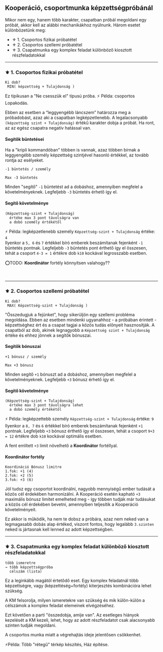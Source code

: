 ## Kooperáció, csoportmunka képzettségpróbánál

Mikor nem egy, hanem több karakter, csapatban próbál megoldani egy próbát, akkor kell az alábbi mechanikákhoz nyúlnunk. Három esetet különbözetünk meg: 

- ⚜️ 1. Csoportos fizikai próbatétel
- ⚜️ 2. Csoportos szellemi próbatétel
- ⚜️ 3. Csapatmunka egy komplex feladat különböző kiosztott részfeladatokkal

---
### ⚜️ 1. Csoportos fizikai próbatétel

```
Ki dob?
 MIN( képzettség + Tulajdonság )
```

Ez tipikusan a "Ne csesszük el" típusú próba. ⚡ Példa: csoportos Lopakodás.

Ebben az esetben a “leggyengébb láncszem” határozza meg a próbadobást, azaz aki a csapatban legképzetlenebb. A legalacsonyabb `(képzettség szint + Tulajdonság)` értékű karakter dobja a próbát. Ha ront, az az egész csapatra negatív hatással van.

#### Segítők büntetései

Ha a "kripli kommandóban" többen is vannak, azaz többen bírnak a leggyengébb személy képzettség szintjével hasonló értékkel, az tovább rontja az esélyeket.

```
-1 büntetés / személy

Max -3 büntetés
```

Minden "segítő" `-1` büntetést ad a dobáshoz, amennyiben megfelel a követelményeknek. Legfeljebb `-3` büntetés érhető így el.

#### Segítő követelménye

```
(Képzettség-szint + Tulajdonság)
  értéke max 3 pont távolságra van
  a dobó személy értékétől
```

⚡ Példa: legképzetlenebb személy `Képzettség-szint + Tulajdonság` értéke: `4`\
Ilyenkor a `5, 6` és `7` értékkel bíró emberek beszámítanak fejenként `-1` büntetés pontnak. Legfeljebb `-3` büntetés pont érthető így el összesen, tehát a csoport `4-3 = 1` értékre dob `k10` kockával legrosszabb esetben.

⭕TODO: **Koordinátor** fortély könnyítsen valahogy??

<br />

---
### ⚜️ 2. Csoportos szellemi próbatétel

```
Ki dob?
 MAX( Képzettség-szint + Tulajdonság )
```

"Összedugjuk a fejünket", hogy sikerüljön egy szellemi probléma megoldása. Ebben az esetben mindenki ugyanahhoz - a próbában érintett - képzettséghez ért és a csapat tagjai a közös tudás előnyeit hasznosítják. A csapatból az dob, akinek legnagyobb a `Képzettség szint + Tulajdonság` értéke és ehhez jönnek a segítők bónuszai.

#### Segítők bónuszai

```
+1 bónusz / személy

Max +3 bónusz
```

Minden segítő `+1` bónuszt ad a dobáshoz, amennyiben megfelel a követelményeknek. Legfeljebb `+3` bónusz érhető így el.

#### Segítő követelménye

```
(Képzettség-szint + Tulajdonság)
  értéke max 3 pont távolságra lehet
  a dobó személy értékétől
```

⚡ Példa: legképzettebb személy `Képzettség-szint + Tulajdonság` értéke: `9`\
Ilyenkor a `8, 7` és `6` értékkel bíró emberek beszámítanak fejenként `+1` pontnak. Legfeljebb `+3` bónusz érthető így el összesen, tehát a csoport `9+3 = 12` értékre dob `k10` kockával optimális esetben.

A fent említett `+3` limit növelhető a **Koordinátor** fortéllyal.

#### Koordinátor fortély

```
Koordináció Bónusz limitre
1.fok: +1 (4)
2.fok: +2 (5)
3.fok: +3 (6)
```

Jól tudsz egy csoportot koordinálni, nagyobb mennyiségű ember tudását a közös cél érdekében harmonizálni. A Kooperáció esetén kapható `+3` maximális bónusz limitet emelheted meg - így többen tudják már tudásukat a közös cél érdekében bevetni, amennyiben teljesítik a Kooperáció követelményeit.

Ez akkor is működik, ha nem te dobsz a próbára, azaz nem neked van a legmagasabb dobás alap értéked, viszont fontos, hogy legalább `3.szinten` neked is jártasnak kell lenned az adott képzettségben.


---
### ⚜️ 3. Csapatmunka egy komplex feladat különböző kiosztott részfeladatokkal

```
több ismeretre
→ több képzettségpróba
  célszám (lista) 
```

Ez a leginkább magától értetődő eset. Egy komplex feladatnál több képzettségre, vagy (képzettéség+fortély) kiterjesztés kombinációra lehet szükség.

A KM felsorolja, milyen ismeretekre van szükség és mik külön-külön a célszámok a komplex feladat elemeinek elvégzéséhez.

Ezt követően a parti "összedobja, amije van". Az esetleges hiányok kezelését a KM kezeli, lehet, hogy az adott részfeladatot csak alacsonyabb szinten tudják megoldani.

A csoportos munka miatt a végrehajtás ideje jelentősen csökkenhet.

⚡Példa: Több "rétegű" térkép készítés, Ház építése.
